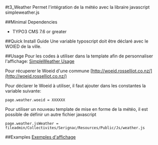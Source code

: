 #t3_Weather
Permet l'intégration de la météo avec la libraire javascript simpleweather.js

##Minimal Dependencies
* TYPO3 CMS 7.6 or greater

##Quick Install Guide
Une variable typoscript doit être déclaré avec le WOIED de la ville.

##Usage
Pour les codes à utiliser dans la template afin de personnaliser l'affichage:
[SimpleWeather Usage](http://simpleweatherjs.com/#usage)

Pour récuperer le Woeid d'une commune
[http://woeid.rosselliot.co.nz/](http://woeid.rosselliot.co.nz/)

Pour déclarer le Woeid à utiliser, il faut ajouter dans les constantes la variable suivante:
```
page.weather.woeid = XXXXXX
```
Pour utiliser un nouveau template de mise en forme de la météo, il est possible de définir un autre fichier javascript
```
page.weather.jsWeather = fileadmin/Collectivites/Serignac/Resources/Public/Js/weather.js
```
##Examples
[Exemples d'affichage](https://github.com/CDG47-Dev/t3_Weather/tree/master/Examples)
